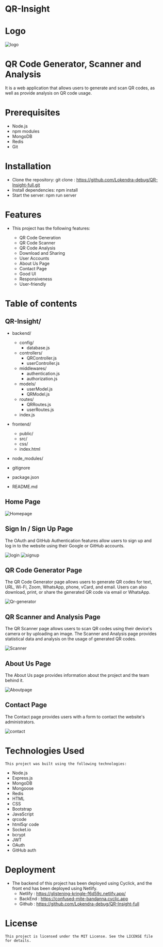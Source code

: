 # QR-Insight
# Logo 
![logo](https://github.com/Niteshthori24198/substantial-money-3994/assets/62844049/b0916c4d-8e36-4b6e-b90c-22cbafde918b)

# QR Code Generator, Scanner and Analysis
  It is a web application that allows   users to generate and scan QR codes, as well as provide analysis on QR code usage. 

# Prerequisites
  - Node.js
  - npm modules
  - MongoDB
  - Redis
  - Git
  
# Installation
  - Clone the repository: git clone : https://github.com/Lokendra-debug/QR-Insight-full.git
  - Install dependencies: npm install
  - Start the server: npm run server
  
# Features

  - This project has the following features:

    - QR Code Generation
    - QR Code Scanner
    - QR Code Analysis
    - Download and Sharing
    - User Accounts
    - About Us Page
    - Contact Page
    - Good UI
    - Responsiveness
    - User-friendly
  
 # Table of contents
 
  ## QR-Insight/

  - backend/
    - config/
       - database.js
    - controllers/
       - QRController.js
       - userController.js
    - middlewares/
       - authentication.js
       - authorization.js
    - models/
       - userModel.js
       - QRModel.js
    - routes/
       - QRRoutes.js
       - userRoutes.js
    - index.js

  -  frontend/
     - public/
     - src/
     - css/
     - index.html
  - node_modules/
  - gitignore
  - package.json
  - README.md

  ## Home Page

 
  ![Homepage](image.png)
  
  ## Sign In / Sign Up Page

  The OAuth and GitHub Authentication features allow users to sign up and log in to the website using their Google or GitHub accounts.



  ![login](image-3.png)
  ![signup](image-4.png)

  ## QR Code Generator Page

  The QR Code Generator page allows users to generate QR codes for text, URL, Wi-Fi, Zoom, WhatsApp, phone, vCard, and email. Users can     also download, print, or share the generated QR code via email or WhatsApp.

  
  ![Qr-generator](image-1.png)

  ## QR Scanner and Analysis Page

  The QR Scanner page allows users to scan QR codes using their device's camera or by uploading an image. The Scanner and Analysis page     provides statistical data and analysis on the usage of generated QR codes. 

  ![Scanner](image-2.png)

  ## About Us Page

  The About Us page provides information about the project and the team behind it.

  ![Aboutpage](image-6.png)

  ## Contact Page

  The Contact page provides users with a form to contact the website's administrators.

  ![contact](image-7.png)

  # Technologies Used

    This project was built using the following technologies:

   - Node.js
   - Express.js
   - MongoDB
   - Mongoose
   - Redis
   - HTML
   - CSS
   - Bootstrap
   - JavaScript
   - qrcode
   - html5qr code
   - Socket.io
   - bcrypt
   - JWT
   - OAuth
   - GitHub auth
    
  # Deployment

  - The backend of this project has been deployed using Cyclick, and the front end has been deployed using Netlify.
     - Netlify :  https://glistening-kringle-f6d59c.netlify.app/
     - BackEnd :  https://confused-mite-bandanna.cyclic.app
     - Github  :  https://github.com/Lokendra-debug/QR-Insight-full


  # License

    This project is licensed under the MIT License. See the LICENSE file for details.
